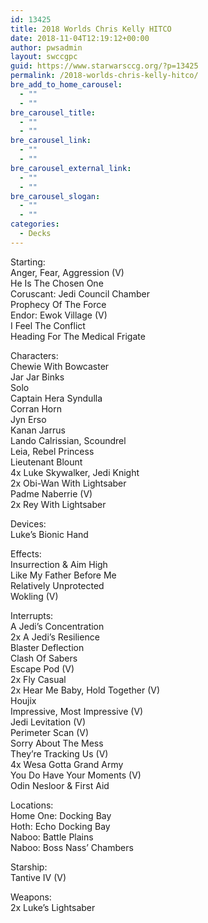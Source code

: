 ```yaml
---
id: 13425
title: 2018 Worlds Chris Kelly HITCO
date: 2018-11-04T12:19:12+00:00
author: pwsadmin
layout: swccgpc
guid: https://www.starwarsccg.org/?p=13425
permalink: /2018-worlds-chris-kelly-hitco/
bre_add_to_home_carousel:
  - ""
  - ""
bre_carousel_title:
  - ""
  - ""
bre_carousel_link:
  - ""
  - ""
bre_carousel_external_link:
  - ""
  - ""
bre_carousel_slogan:
  - ""
  - ""
categories:
  - Decks
---
```

Starting:  
Anger, Fear, Aggression (V)  
He Is The Chosen One  
Coruscant: Jedi Council Chamber  
Prophecy Of The Force  
Endor: Ewok Village (V)  
I Feel The Conflict  
Heading For The Medical Frigate

Characters:  
Chewie With Bowcaster  
Jar Jar Binks  
Solo  
Captain Hera Syndulla  
Corran Horn  
Jyn Erso  
Kanan Jarrus  
Lando Calrissian, Scoundrel  
Leia, Rebel Princess  
Lieutenant Blount  
4x Luke Skywalker, Jedi Knight  
2x Obi-Wan With Lightsaber  
Padme Naberrie (V)  
2x Rey With Lightsaber

Devices:  
Luke&#8217;s Bionic Hand

Effects:  
Insurrection & Aim High  
Like My Father Before Me  
Relatively Unprotected  
Wokling (V)

Interrupts:  
A Jedi&#8217;s Concentration  
2x A Jedi&#8217;s Resilience  
Blaster Deflection  
Clash Of Sabers  
Escape Pod (V)  
2x Fly Casual  
2x Hear Me Baby, Hold Together (V)  
Houjix  
Impressive, Most Impressive (V)  
Jedi Levitation (V)  
Perimeter Scan (V)  
Sorry About The Mess  
They&#8217;re Tracking Us (V)  
4x Wesa Gotta Grand Army  
You Do Have Your Moments (V)  
Odin Nesloor & First Aid 

Locations:  
Home One: Docking Bay  
Hoth: Echo Docking Bay  
Naboo: Battle Plains  
Naboo: Boss Nass&#8217; Chambers

Starship:  
Tantive IV (V)

Weapons:  
2x Luke&#8217;s Lightsaber